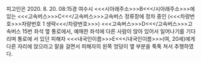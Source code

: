 피고인은 2020. 8. 20. 08:15경 여수시 <<<시아래주소>>>B<<</시아래주소>>>에 있는 <<<고속버스>>>C<<</고속버스>>>고속버스 정류장에 정차 중인 (<<<차량번호>>>차량번호 1 생략<<</차량번호>>>) <<<고속버스>>>D<<</고속버스>>>고속버스 15번 좌석 옆 통로에서, 예매한 좌석에 다른 사람이 앉아 있어서 일어나기를 기다리며 통로에 서 있던 피해자 <<<내국인이름>>>E<<</내국인이름>>>(여, 20세)에게 다른 자리에 앉으라고 말을 걸면서 피해자의 왼쪽 엉덩이 옆 부분을 툭툭 쳐서 추행하였다.
